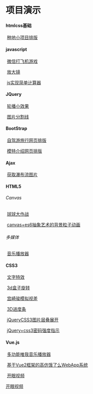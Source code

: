 # 项目演示

#### htmlcss基础  

​			[种地小项目排版](https://jhh6673633.github.io/种地小项目排版)

#### javascript

​			[微信打飞机游戏](https://jhh6673633.github.io/微信打飞机游戏)

​			[放大镜](https://jhh6673633.github.io/放大镜)

​			[js实现简单计算器](https://jhh6673633.github.io/js实现简单计算器)

#### JQuery

​			[轮播小效果](https://jhh6673633.github.io/轮播小效果)

​			[图片分割线](https://jhh6673633.github.io/图片分割线)

#### BootStrap

​			[自驾游旅行网页排版](https://jhh6673633.github.io/自驾游旅行网页排版)

​			[模特介绍网页排版](https://jhh6673633.github.io/模特介绍网页排版)

#### Ajax

​			[获取瀑布流图片]()

#### HTML5

###### 		Canvas

​			[球球大作战](https://jhh6673633.github.io/球球大作战)

​			[canvas+es6抽象艺术的背景粒子动画](https://jhh6673633.github.io/canvas+es6抽象艺术的背景粒子动画)

###### 多媒体

​			[音乐播放器](https://jhh6673633.github.io/音乐播放器)

#### CSS3

​			[文字特效](https://jhh6673633.github.io/文字特效)

​           [3d盒子旋转](https://jhh6673633.github.io/3d盒子旋转)

​		    [宫崎骏模拟视差](https://jhh6673633.github.io/宫崎骏模拟视差)	

​			[3D进度条](https://jhh6673633.github.io/3D进度条)

​			[jQueryCSS3图片层叠展开](https://jhh6673633.github.io/jQueryCSS3图片层叠展开)

​    		[jQuery+css3密码强度指示](https://jhh6673633.github.io/JQuery+css3密码强度指示)



#### Vue.js

​		[多功能唯我音乐播放器](https://jhh6673633.github.io/多功能唯我音乐播放器)

​		[基于Vue2框架的高仿饿了么WebApp系统](https://jhh6673633.github.io/基于Vue2框架的高仿饿了么WebApp系统)

​		[开眼视频](https://jhh6673633.github.io/开眼视频)

[开眼视频](https://jhh6673633.github.io/开眼视频)
